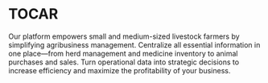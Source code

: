 # TOCAR
Our platform empowers small and medium-sized livestock farmers by simplifying agribusiness management. Centralize all essential information in one place—from herd management and medicine inventory to animal purchases and sales.  Turn operational data into strategic decisions to increase efficiency and maximize the profitability of your business.
